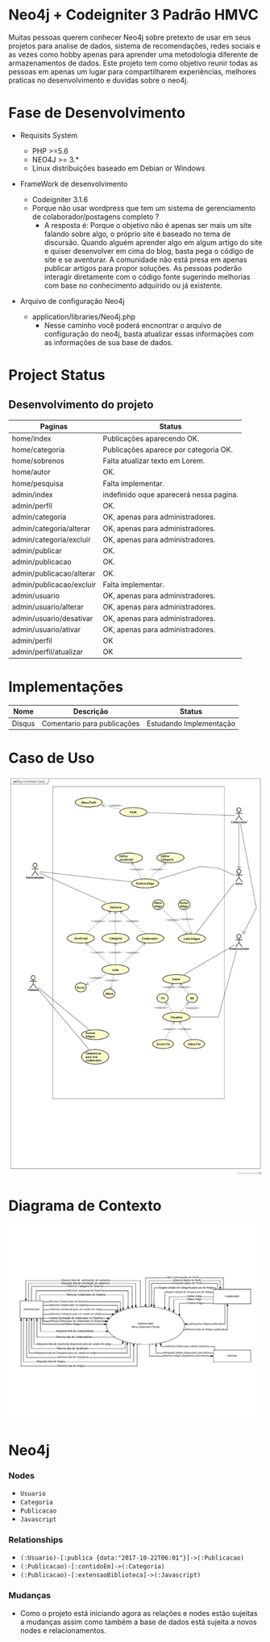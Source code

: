Neo4j + Codeigniter 3 Padrão HMVC
================================

Muitas pessoas querem conhecer Neo4j sobre pretexto de usar em seus projetos para analise de dados, sistema de recomendações, redes sociais  e as vezes como hobby apenas para aprender uma metodologia diferente de armazenamentos de dados. Este projeto tem como objetivo reunir todas as pessoas em apenas um lugar para compartilharem experiências, melhores praticas no desenvolvimento e duvidas sobre o neo4j. 

Fase de Desenvolvimento
================================

+ Requisits System  
  + PHP >=5.6  
  + NEO4J >= 3.*
  + Linux distribuições baseado em Debian or Windows

+ FrameWork de desenvolvimento
	+ Codeigniter 3.1.6
	+ Porque não usar wordpress que tem um sistema de gerenciamento de colaborador/postagens completo ?
		+ A resposta é: Porque o objetivo não é apenas ser mais um site falando sobre algo, o próprio site é baseado no tema de discursão. Quando alguém aprender algo em algum artigo do site e quiser desenvolver em cima do blog, basta pega o código de site e se aventurar. A comunidade não está presa em apenas publicar artigos para propor soluções. As pessoas poderão interagir diretamente com o código fonte sugerindo melhorias com base no conhecimento adquirido ou já existente.


+ Arquivo de configuração Neo4j  
    + application/libraries/Neo4j.php 
    	+ Nesse caminho você poderá encnontrar o arquivo de configuração do neo4j, basta atualizar essas informações com as informações de sua base de dados.


# Project Status

## Desenvolvimento do projeto

Paginas                       |Status
------------------------------|------
home/index              	  | Publicações aparecendo OK.
home/categoria                | Publicações aparece por categoria OK.
home/sobrenos 				  | Falta atualizar texto em Lorem.
home/autor               	  | OK.
home/pesquisa                 | Falta implementar.
admin/index           		  | indefinido oque aparecerá nessa pagina.
admin/perfil                  | OK.
admin/categoria               | OK, apenas para administradores.
admin/categoria/alterar       | OK, apenas para administradores.
admin/categoria/excluir       | OK, apenas para administradores.
admin/publicar                | OK.
admin/publicacao              | OK.
admin/publicacao/alterar      | OK.
admin/publicacao/excluir      | Falta implementar.
admin/usuario                 | OK, apenas para administradores.
admin/usuario/alterar         | OK, apenas para administradores.
admin/usuario/desativar       | OK, apenas para administradores.
admin/usuario/ativar	      | OK, apenas para administradores.
admin/perfil         		  | OK
admin/perfil/atualizar        | OK

Implementações
================================


Nome                          | Descrição					| Status
------------------------------|-----------------------------|-------
Disqus              	      | Comentario para publicações | Estudando Implementação





Caso de Uso
================================


![image do caso de uso](https://github.com/lucasjovencio/neo4j-blog/blob/master/docs/img/Blog.jpg)

Diagrama de Contexto
================================


![image do Diagrama de contexto](https://github.com/lucasjovencio/neo4j-blog/blob/master/docs/img/contexto.png)

Neo4j
================================

### Nodes

* `Usuario`
* `Categoria`
* `Publicacao`
* `Javascript`

### Relationships

* `(:Usuario)-[:publica {data:"2017-10-22T06:01"}]->(:Publicacao)`
* `(:Publicacao)-[:contidoEm]->(:Categoria)`
* `(:Publicacao)-[:extensaoBiblioteca]->(:Javascript)`

### Mudanças
+ Como o projeto está iniciando agora as relações e nodes estão sujeitas a mudanças assim como também a base de dados está sujeita a novos nodes e relacionamentos.